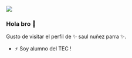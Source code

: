 ![](http://sic.gob.mx/images/64936)


### Hola bro 👋

Gusto de visitar el perfil de ✨ saul nuñez parra ✨.

- ⚡ Soy alumno del TEC !



